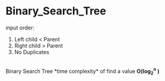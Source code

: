 # Binary_Search_Tree

input order: <br/>
1) Left child < Parent
2) Right child > Parent
3) No Duplicates

<br/>
Binary Search Tree *time complexity* of find a value <b>O(log<sub>2</sub><sup>n</sup> )</b> 

